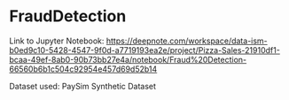 # FraudDetection
Link to Jupyter Notebook:
https://deepnote.com/workspace/data-ism-b0ed9c10-5428-4547-9f0d-a7719193ea2e/project/Pizza-Sales-21910df1-bcaa-49ef-8ab0-90b73bb27e4a/notebook/Fraud%20Detection-66560b6b1c504c92954e457d69d52b14

Dataset used: PaySim Synthetic Dataset
